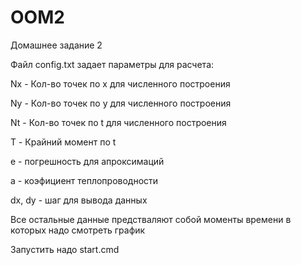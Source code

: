 # OOM2

Домашнее задание 2

Файл config.txt задает параметры для расчета:

Nx - Кол-во точек по x для численного построения

Ny - Кол-во точек по y для численного построения

Nt - Кол-во точек по t для численного построения

T - Крайний момент по t

e - погрешность для апроксимаций 

a - коэфициент теплопроводности 

dx, dy - шаг для вывода данных

Все остальные данные предстваляют собой моменты времени в которых надо смотреть график

Запустить надо start.cmd
